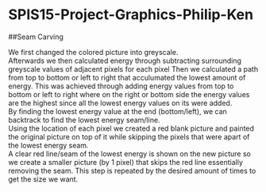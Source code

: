 # SPIS15-Project-Graphics-Philip-Ken


##Seam Carving

  We first changed the colored picture into greyscale.  
  Afterwards we then calculated energy through subtracting surrounding greyscale values of adjacent pixels for each pixel
  Then we calculated a path from top to bottom or left to right that acculumated the lowest amount of energy.
  This was achieved through adding energy values from top to bottom or left to right where on the right or bottom side the energy values are the highest since all the lowest energy values on its were added.   
  By finding the lowest energy value at the end (bottom/left), we can backtrack to find the lowest energy seam/line.  
  Using the location of each pixel we created a red blank picture and painted the original picture on top of it while skipping the pixels that were apart of the lowest energy seam.  
  A clear red line/seam of the lowest energy is shown on the new picture so we create a smaller picture (by 1 pixel) that skips the red line essentially removing the seam. 
  This step is repeated by the desired amount of times to get the size we want.  

